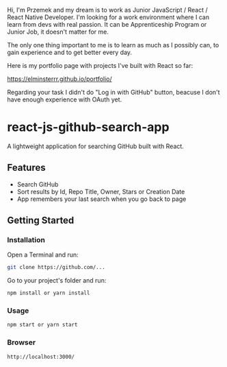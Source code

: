 Hi, I'm Przemek and my dream is to work as Junior JavaScript / React / React Native Developer. I'm looking for a work environment where I can learn from devs with real passion. It can be Apprenticeship Program or Junior Job, it doesn't matter for me.

The only one thing important to me is to learn as much as I possibly can, to gain experience and to get better every day.

Here is my portfolio page with projects I've built with React so far:

https://elminsterrr.github.io/portfolio/

Regarding your task I didn't do "Log in with GitHub" button, beacuse I don't have enough experience with OAuth yet.

# react-js-github-search-app

A lightweight application for searching GitHub built with React.

## Features

- Search GitHub
- Sort results by Id, Repo Title, Owner, Stars or Creation Date
- App remembers your last search when you go back to page

## Getting Started


### Installation

Open a Terminal and run:

```sh
git clone https://github.com/...
```

Go to your project's folder and run:

```sh
npm install or yarn install
```

### Usage

```sh
npm start or yarn start
```

### Browser

```sh
http://localhost:3000/
```
